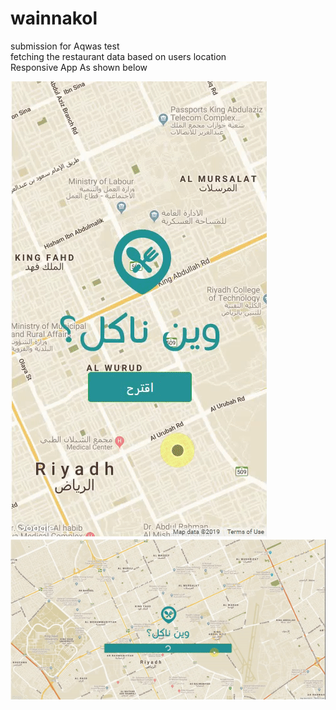 # wainnakol
submission for Aqwas test  
fetching the restaurant data based on users location  
Responsive App As shown below  

![alt text](AppView.gif)
![alt text](WebView.gif)

